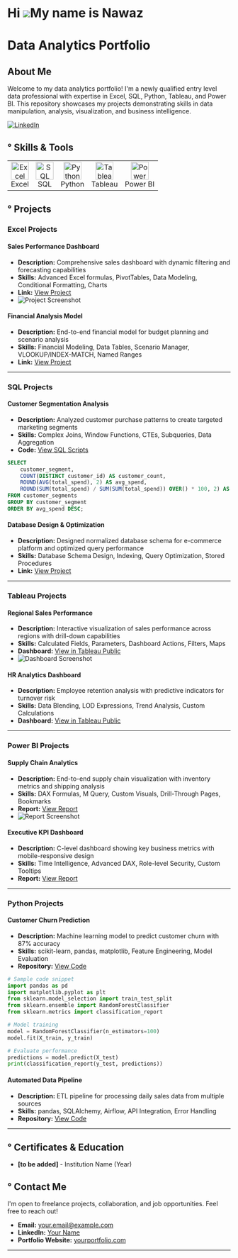 Hi ![](https://user-images.githubusercontent.com/18350557/176309783-0785949b-9127-417c-8b55-ab5a4333674e.gif)My name is Nawaz
===========================================================================================================================

# Data Analytics Portfolio

## About Me
Welcome to my data analytics portfolio! I'm a newly qualified entry level data professional with expertise in Excel, SQL, Python, Tableau, and Power BI. This repository showcases my projects demonstrating skills in data manipulation, analysis, visualization, and business intelligence.

[![LinkedIn](https://img.shields.io/badge/LinkedIn-Connect-blue)](https://www.linkedin.com/feed/?trk=guest_homepage-basic_google-one-tap-submit)
<!-- [![Portfolio](https://img.shields.io/badge/Portfolio-Visit-green)](https://yourportfolio.com) -->
<!-- [![Email](https://img.shields.io/badge/Email-Contact-red)](mailto:your.email@example.com) -->

## ° Skills & Tools

<table>
  <tr>
    <td align="center"><img src="/api/placeholder/40/40" alt="Excel" width="40" height="40"/><br>Excel</td>
    <td align="center"><img src="/api/placeholder/40/40" alt="SQL" width="40" height="40"/><br>SQL</td>
    <td align="center"><img src="/api/placeholder/40/40" alt="Python" width="40" height="40"/><br>Python</td>
    <td align="center"><img src="/api/placeholder/40/40" alt="Tableau" width="40" height="40"/><br>Tableau</td>
    <td align="center"><img src="/api/placeholder/40/40" alt="Power BI" width="40" height="40"/><br>Power BI</td>
  </tr>
</table>

## ° Projects

### Excel Projects

#### Sales Performance Dashboard
- **Description:** Comprehensive sales dashboard with dynamic filtering and forecasting capabilities
- **Skills:** Advanced Excel formulas, PivotTables, Data Modeling, Conditional Formatting, Charts
- **Link:** [View Project](link-to-project)
- ![Project Screenshot](/api/placeholder/400/200)

#### Financial Analysis Model
- **Description:** End-to-end financial model for budget planning and scenario analysis
- **Skills:** Financial Modeling, Data Tables, Scenario Manager, VLOOKUP/INDEX-MATCH, Named Ranges
- **Link:** [View Project](link-to-project)

---

### SQL Projects

#### Customer Segmentation Analysis
- **Description:** Analyzed customer purchase patterns to create targeted marketing segments
- **Skills:** Complex Joins, Window Functions, CTEs, Subqueries, Data Aggregation
- **Code:** [View SQL Scripts](link-to-code)
```sql
SELECT 
    customer_segment,
    COUNT(DISTINCT customer_id) AS customer_count,
    ROUND(AVG(total_spend), 2) AS avg_spend,
    ROUND(SUM(total_spend) / SUM(SUM(total_spend)) OVER() * 100, 2) AS pct_revenue
FROM customer_segments
GROUP BY customer_segment
ORDER BY avg_spend DESC;
```

#### Database Design & Optimization
- **Description:** Designed normalized database schema for e-commerce platform and optimized query performance
- **Skills:** Database Schema Design, Indexing, Query Optimization, Stored Procedures
- **Link:** [View Project](link-to-project)

---

### Tableau Projects

#### Regional Sales Performance
- **Description:** Interactive visualization of sales performance across regions with drill-down capabilities
- **Skills:** Calculated Fields, Parameters, Dashboard Actions, Filters, Maps
- **Dashboard:** [View in Tableau Public](link-to-dashboard)
- ![Dashboard Screenshot](/api/placeholder/400/200)

#### HR Analytics Dashboard
- **Description:** Employee retention analysis with predictive indicators for turnover risk
- **Skills:** Data Blending, LOD Expressions, Trend Analysis, Custom Calculations
- **Dashboard:** [View in Tableau Public](link-to-dashboard)

---

### Power BI Projects

#### Supply Chain Analytics
- **Description:** End-to-end supply chain visualization with inventory metrics and shipping analysis
- **Skills:** DAX Formulas, M Query, Custom Visuals, Drill-Through Pages, Bookmarks
- **Report:** [View Report](https://app.powerbi.com/view?r=eyJrIjoiYTA3YTRjMzMtNDFmMy00MjRlLTk0ZDAtNTdlNTM5ZWIwZGIzIiwidCI6IjZlZmQwZjIwLTU3YzgtNDQ0Ny1iNTNmLTAwZDQ5OTJjYTUwYiJ9)
- ![Report Screenshot](https://app.powerbi.com/groups/727fed03-7a79-46a4-a663-242647c7eba2/reports/70c4d245-0cd6-4f38-ac82-9aded69a0f75/deebc502f0f632296fea?experience=power-bi)

#### Executive KPI Dashboard
- **Description:** C-level dashboard showing key business metrics with mobile-responsive design
- **Skills:** Time Intelligence, Advanced DAX, Role-level Security, Custom Tooltips
- **Report:** [View Report](link-to-report)

---

### Python Projects

#### Customer Churn Prediction
- **Description:** Machine learning model to predict customer churn with 87% accuracy
- **Skills:** scikit-learn, pandas, matplotlib, Feature Engineering, Model Evaluation
- **Repository:** [View Code](link-to-repo)
```python
# Sample code snippet
import pandas as pd
import matplotlib.pyplot as plt
from sklearn.model_selection import train_test_split
from sklearn.ensemble import RandomForestClassifier
from sklearn.metrics import classification_report

# Model training
model = RandomForestClassifier(n_estimators=100)
model.fit(X_train, y_train)

# Evaluate performance
predictions = model.predict(X_test)
print(classification_report(y_test, predictions))
```

#### Automated Data Pipeline
- **Description:** ETL pipeline for processing daily sales data from multiple sources
- **Skills:** pandas, SQLAlchemy, Airflow, API Integration, Error Handling
- **Repository:** [View Code](link-to-repo)

---

## ° Certificates & Education

- **[to be added]** - Institution Name (Year)

## ° Contact Me

I'm open to freelance projects, collaboration, and job opportunities. Feel free to reach out!

- **Email:** your.email@example.com
- **LinkedIn:** [Your Name](https://www.linkedin.com/in/yourusername/)
- **Portfolio Website:** [yourportfolio.com](https://yourportfolio.com)

---


